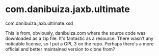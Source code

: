 # com.danibuiza.jaxb.ultimate
com.danibuiza.jaxb.ultimate.xsd


This is from, obviously, danibuiza.com where the source
code was downloaded as a zip file.  It's fantastic as
a resource.  There wasn't any noticable license, so I put
a GPL 3 on the repo.  Perhaps there's a more official and
better maintained version to clone from?
